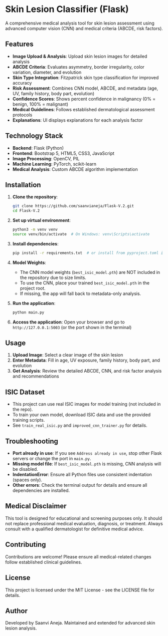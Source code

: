 # Skin Lesion Classifier (Flask)

A comprehensive medical analysis tool for skin lesion assessment using advanced computer vision (CNN) and medical criteria (ABCDE, risk factors).

## Features

- **Image Upload & Analysis**: Upload skin lesion images for detailed analysis
- **ABCDE Criteria**: Evaluates asymmetry, border irregularity, color variation, diameter, and evolution
- **Skin Type Integration**: Fitzpatrick skin type classification for improved accuracy
- **Risk Assessment**: Combines CNN model, ABCDE, and metadata (age, UV, family history, body part, evolution)
- **Confidence Scores**: Shows percent confidence in malignancy (0% = benign, 100% = malignant)
- **Medical Guidelines**: Follows established dermatological assessment protocols
- **Explanations**: UI displays explanations for each analysis factor

## Technology Stack

- **Backend**: Flask (Python)
- **Frontend**: Bootstrap 5, HTML5, CSS3, JavaScript
- **Image Processing**: OpenCV, PIL
- **Machine Learning**: PyTorch, scikit-learn
- **Medical Analysis**: Custom ABCDE algorithm implementation

## Installation

1. **Clone the repository**:
   ```bash
   git clone https://github.com/saanvianeja/Flask-V.2.git
   cd Flask-V.2
   ```

2. **Set up virtual environment**:
   ```bash
   python3 -m venv venv
   source venv/bin/activate  # On Windows: venv\Scripts\activate
   ```

3. **Install dependencies**:
   ```bash
   pip install -r requirements.txt  # or install from pyproject.toml if provided
   ```

4. **Model Weights**:
   - The CNN model weights (`best_isic_model.pth`) are NOT included in the repository due to size limits.
   - To use the CNN, place your trained `best_isic_model.pth` in the project root.
   - If missing, the app will fall back to metadata-only analysis.

5. **Run the application**:
   ```bash
   python main.py
   ```

6. **Access the application**:
   Open your browser and go to `http://127.0.0.1:5003` (or the port shown in the terminal)

## Usage

1. **Upload Image**: Select a clear image of the skin lesion
2. **Enter Metadata**: Fill in age, UV exposure, family history, body part, and evolution
3. **Get Analysis**: Review the detailed ABCDE, CNN, and risk factor analysis and recommendations

## ISIC Dataset
- This project can use real ISIC images for model training (not included in the repo).
- To train your own model, download ISIC data and use the provided training scripts.
- See `train_real_isic.py` and `improved_cnn_trainer.py` for details.

## Troubleshooting
- **Port already in use**: If you see `Address already in use`, stop other Flask servers or change the port in `main.py`.
- **Missing model file**: If `best_isic_model.pth` is missing, CNN analysis will be disabled.
- **IndentationError**: Ensure all Python files use consistent indentation (spaces only).
- **Other errors**: Check the terminal output for details and ensure all dependencies are installed.

## Medical Disclaimer

This tool is designed for educational and screening purposes only. It should not replace professional medical evaluation, diagnosis, or treatment. Always consult with a qualified dermatologist for definitive medical advice.

## Contributing

Contributions are welcome! Please ensure all medical-related changes follow established clinical guidelines.

## License

This project is licensed under the MIT License - see the LICENSE file for details.

## Author

Developed by Saanvi Aneja. Maintained and extended for advanced skin lesion analysis. 
